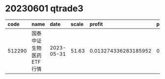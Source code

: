 
# 20230601 qtrade3
 | code | name | date | scale | profit | pattern | success_rate | success_cnt | fund_cnt | 
 | :----- | :----- | :----- | :----- | :----- | :----- | :----- | :----- | :----- | 
 | 512290 | 国泰中证生物医药ETF行情 | 2023-05-31 | 51.63 | 0.013274336283185952 | 00010011** | 0.8333333333333334 | 10 | 12 | 
